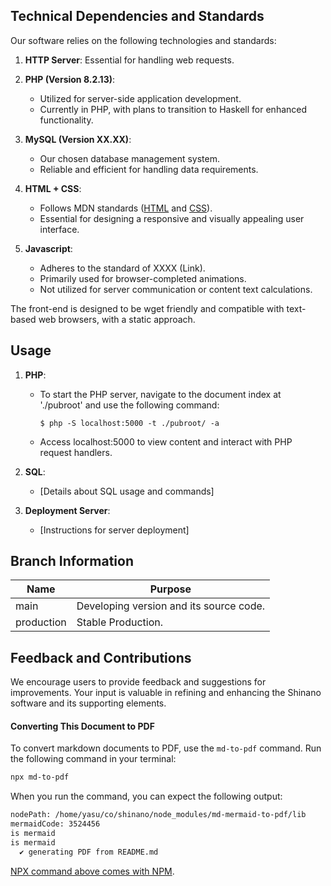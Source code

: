 ## Technical Dependencies and Standards

Our software relies on the following technologies and standards:

1. **HTTP Server**: Essential for handling web requests.

2. **PHP (Version 8.2.13)**:
   - Utilized for server-side application development.
   - Currently in PHP, with plans to transition to Haskell for enhanced functionality.

3. **MySQL (Version XX.XX)**:
   - Our chosen database management system.
   - Reliable and efficient for handling data requirements.

4. **HTML + CSS**:
   - Follows MDN standards ([HTML](https://developer.mozilla.org/en-US/docs/Web/HTML) and [CSS](https://developer.mozilla.org/en-US/docs/Web/CSS)).
   - Essential for designing a responsive and visually appealing user interface.

5. **Javascript**:
   - Adheres to the standard of XXXX (Link).
   - Primarily used for browser-completed animations.
   - Not utilized for server communication or content text calculations.

The front-end is designed to be wget friendly and compatible with text-based web browsers, with a static approach.

## Usage

1. **PHP**:
   - To start the PHP server, navigate to the document index at './pubroot' and use the following command:
     ```
     $ php -S localhost:5000 -t ./pubroot/ -a
     ```
   - Access localhost:5000 to view content and interact with PHP request handlers.

2. **SQL**:
   - [Details about SQL usage and commands]

3. **Deployment Server**:
   - [Instructions for server deployment]

## Branch Information

| Name       | Purpose                                 |
|------------|-----------------------------------------|
| main       | Developing version and its source code. |
| production | Stable Production.                      |

## Feedback and Contributions

We encourage users to provide feedback and suggestions for improvements. Your input is valuable in refining and enhancing the Shinano software and its supporting elements.

#### Converting This Document to PDF

To convert markdown documents to PDF, use the `md-to-pdf` command. Run the following command in your terminal:

```bash
npx md-to-pdf
```

When you run the command, you can expect the following output:

```bash
nodePath: /home/yasu/co/shinano/node_modules/md-mermaid-to-pdf/lib
mermaidCode: 3524456
is mermaid
is mermaid
  ✔ generating PDF from README.md
```

[NPX command above comes with NPM](https://nodejs.org).
